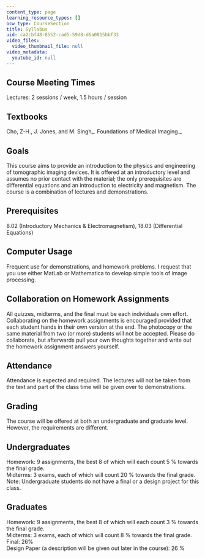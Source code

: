 ```yaml
---
content_type: page
learning_resource_types: []
ocw_type: CourseSection
title: Syllabus
uid: ca2cbf48-8552-cad5-59d8-d6a0815bbf33
video_files:
  video_thumbnail_file: null
video_metadata:
  youtube_id: null
---
```


Course Meeting Times
--------------------

Lectures: 2 sessions / week, 1.5 hours / session

Textbooks
---------

Cho, Z-H., J. Jones, and M. Singh_. Foundations of Medical Imaging._

Goals
-----

This course aims to provide an introduction to the physics and engineering of tomographic imaging devices. It is offered at an introductory level and assumes no prior contact with the material; the only prerequisites are differential equations and an introduction to electricity and magnetism. The course is a combination of lectures and demonstrations.

Prerequisites
-------------

8.02 (Introductory Mechanics & Electromagnetism), 18.03 (Differential Equations)

Computer Usage
--------------

Frequent use for demonstrations, and homework problems. I request that you use either MatLab or Mathematica to develop simple tools of image processing.

Collaboration on Homework Assignments
-------------------------------------

All quizzes, midterms, and the final must be each individuals own effort. Collaborating on the homework assignments is encouraged provided that each student hands in their own version at the end. The photocopy or the same material from two (or more) students will not be accepted. Please do collaborate, but afterwards pull your own thoughts together and write out the homework assignment answers yourself.

Attendance
----------

Attendance is expected and required. The lectures will not be taken from the text and part of the class time will be given over to demonstrations.

Grading
-------

The course will be offered at both an undergraduate and graduate level. However, the requirements are different.

Undergraduates
--------------

Homework: 9 assignments, the best 8 of which will each count 5 % towards the final grade.  
Midterms: 3 exams, each of which will count 20 % towards the final grade.  
Note: Undergraduate students do not have a final or a design project for this class.

Graduates
---------

Homework: 9 assignments, the best 8 of which will each count 3 % towards the final grade.  
Midterms: 3 exams, each of which will count 8 % towards the final grade.  
Final: 26%  
Design Paper (a description will be given out later in the course): 26 %